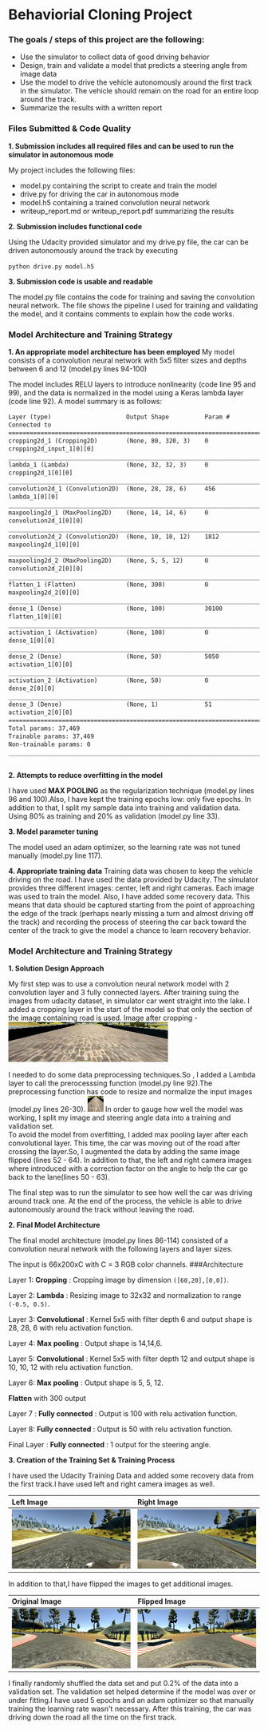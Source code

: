 
# Behaviorial Cloning Project



[cropped]: ./preprocessed/cropped.png "Cropped image"
[resize]: ./preprocessed/resize.png "Resize image"
[before_flip]: ./preprocessed/before_flip.png "Original image"
[after_flip]: ./preprocessed/after_flip.png "Flipped image"
[left]: ./preprocessed/left.jpg "Left image"
[center]: ./preprocessed/center.jpg "Center image"
[right]: ./preprocessed/right.jpg "Right image"



### The goals / steps of this project are the following:
* Use the simulator to collect data of good driving behavior 
* Design, train and validate a model that predicts a steering angle from image data
* Use the model to drive the vehicle autonomously around the first track in the simulator. The vehicle should remain on the road for an entire loop around the track.
* Summarize the results with a written report

### Files Submitted & Code Quality
**1. Submission includes all required files and can be used to run the simulator in autonomous mode**

My project includes the following files:
* model.py containing the script to create and train the model
* drive.py for driving the car in autonomous mode
* model.h5 containing a trained convolution neural network
* writeup_report.md or writeup_report.pdf summarizing the results

**2. Submission includes functional code**

Using the Udacity provided simulator and my drive.py file, the car can be driven autonomously around the track by executing

`python drive.py model.h5`

**3. Submission code is usable and readable**

The model.py file contains the code for training and saving the convolution neural network. The file shows the pipeline I used for training and validating the model, and it contains comments to explain how the code works.

### Model Architecture and Training Strategy
**1. An appropriate model architecture has been employed**
My model consists of a convolution neural network with 5x5 filter sizes and depths between 6 and 12 (model.py lines 94-100)

The model includes RELU layers to introduce nonlinearity (code line 95 and 99), and the data is normalized in the model using a Keras lambda layer (code line 92).
A model summary is as follows:


```
Layer (type)                     Output Shape          Param #     Connected to                     
====================================================================================================
cropping2d_1 (Cropping2D)        (None, 80, 320, 3)    0           cropping2d_input_1[0][0]         
____________________________________________________________________________________________________
lambda_1 (Lambda)                (None, 32, 32, 3)     0           cropping2d_1[0][0]               
____________________________________________________________________________________________________
convolution2d_1 (Convolution2D)  (None, 28, 28, 6)     456         lambda_1[0][0]                   
____________________________________________________________________________________________________
maxpooling2d_1 (MaxPooling2D)    (None, 14, 14, 6)     0           convolution2d_1[0][0]            
____________________________________________________________________________________________________
convolution2d_2 (Convolution2D)  (None, 10, 10, 12)    1812        maxpooling2d_1[0][0]             
____________________________________________________________________________________________________
maxpooling2d_2 (MaxPooling2D)    (None, 5, 5, 12)      0           convolution2d_2[0][0]            
____________________________________________________________________________________________________
flatten_1 (Flatten)              (None, 300)           0           maxpooling2d_2[0][0]             
____________________________________________________________________________________________________
dense_1 (Dense)                  (None, 100)           30100       flatten_1[0][0]                  
____________________________________________________________________________________________________
activation_1 (Activation)        (None, 100)           0           dense_1[0][0]                    
____________________________________________________________________________________________________
dense_2 (Dense)                  (None, 50)            5050        activation_1[0][0]               
____________________________________________________________________________________________________
activation_2 (Activation)        (None, 50)            0           dense_2[0][0]                    
____________________________________________________________________________________________________
dense_3 (Dense)                  (None, 1)             51          activation_2[0][0]               
====================================================================================================
Total params: 37,469
Trainable params: 37,469
Non-trainable params: 0
____________________________________________________________________________________________________`


```

**2. Attempts to reduce overfitting in the model**

I have used **MAX POOLING** as the regularization technique (model.py lines 96 and 100).Also, I have kept the training epochs low: only five epochs. In addition to that, I split my sample data into training and validation data. Using 80% as training and 20% as validation (model.py line 33).

**3. Model parameter tuning**

The model used an adam optimizer, so the learning rate was not tuned manually (model.py line 117).

**4. Appropriate training data**
Training data was chosen to keep the vehicle driving on the road. I have used the data provided by Udacity. The simulator provides three different images: center, left and right cameras. Each image was used to train the model. Also, I have added some recovery data. This means that data should be captured starting from the point of approaching the edge of the track (perhaps nearly missing a turn and almost driving off the track) and recording the process of steering the car back toward the center of the track to give the model a chance to learn recovery behavior.

### Model Architecture and Training Strategy
**1. Solution Design Approach**

My first step was to use a convolution neural network model with 2 convolution layer and 3 fully connected layers.
After training suing the images from udacity dataset, in simulator car went straight into the lake.
I added a cropping layer in the start of the model so that only the section of the image containing road is used.
Image after cropping -
![alt text][cropped]

I needed to do some data preprocessing techniques.So , I added a Lambda layer to call the prerocesssing function (model.py line 92).The preprocessing function has code to resize and normalize the input images (model.py lines 26-30). 
![alt text][resize]
In order to gauge how well the model was working, I split my image and steering angle data into a training and validation set.  
To avoid the model from overfitting, I added max pooling layer after each convolutional layer.
This time, the car was moving out of the road after crossing the layer.So, I augmented the data by adding the same image flipped (lines 52 - 64). In addition to that, the left and right camera images where introduced with a correction factor on the angle to help the car go back to the lane(lines 50 - 63). 

The final step was to run the simulator to see how well the car was driving around track one.
At the end of the process, the vehicle is able to drive autonomously around the track without leaving the road.

**2. Final Model Architecture**

The final model architecture (model.py lines 86-114) consisted of a convolution neural network with the following layers and layer sizes.

The input is 66x200xC with C = 3 RGB color channels.
###Architecture 

Layer 1: **Cropping** : Cropping image by dimension `([60,20],[0,0])`.

Layer 2: **Lambda** : Resizing image to 32x32 and normalization to range `(-0.5, 0.5)`.

Layer 3: **Convolutional** : Kernel 5x5 with filter depth 6 and output shape is 28, 28, 6 with relu activation function.

Layer 4: **Max pooling** : Output shape is 14,14,6.

Layer 5: **Convolutional** : Kernel 5x5 with filter depth 12 and output shape is 10, 10, 12 with relu activation function.

Layer 6: **Max pooling** : Output shape is 5, 5, 12.

**Flatten** with 300 output

Layer 7 : **Fully connected** : Output is 100 with relu activation function.

Layer 8: **Fully connected** : Output is 50 with relu activation function.

Final Layer : **Fully connected** : 1 output for the steering angle.

**3. Creation of the Training Set & Training Process**

I have used the Udacity Training Data and added some recovery data from the first track.I have used left and right camera images as well.

Left Image |  Right Image
:---------   |:--------
![alt text][left] | ![alt text][right]


In addition to that,I have flipped the images to get additional images.

Original Image |  Flipped Image
:---------   |:--------
![alt text][before_flip]   |  ![alt text][after_flip]


I finally randomly shuffled the data set and put 0.2% of the data into a validation set.
The validation set helped determine if the model was over or under fitting.I have used 5 epochs and an adam optimizer so that manually training the learning rate wasn't necessary.
After this training, the car was driving down the road all the time on the first track.
